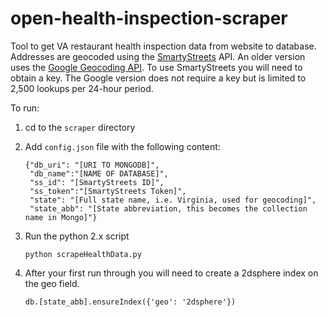 open-health-inspection-scraper
==============================

Tool to get VA restaurant health inspection data from website to database. Addresses are geocoded using the <a href="http://smartystreets.com/">SmartyStreets</a> API. An older version uses the <a href="https://developers.google.com/maps/documentation/geocoding/">Google Geocoding API</a>. To use SmartyStreets you will need to obtain a key. The Google version does not require a key but is limited to 2,500 lookups per 24-hour period.


To run:

1. cd to the `scraper` directory
2. Add `config.json` file with the following content:

    ```
    {"db_uri": "[URI TO MONGODB]",  
	 "db_name":"[NAME OF DATABASE]",
	 "ss_id": "[SmartyStreets ID]", 
	 "ss_token":"[SmartyStreets Token]",
	 "state": "[Full state name, i.e. Virginia, used for geocoding]",
	 "state_abb": "[State abbreviation, this becomes the collection name in Mongo]"}
    ```

3. Run the python 2.x script

	```
	python scrapeHealthData.py
	```

4. After your first run through you will need to create a 2dsphere index on the geo field.

    ```
	db.[state_abb].ensureIndex({'geo': '2dsphere'})
	```